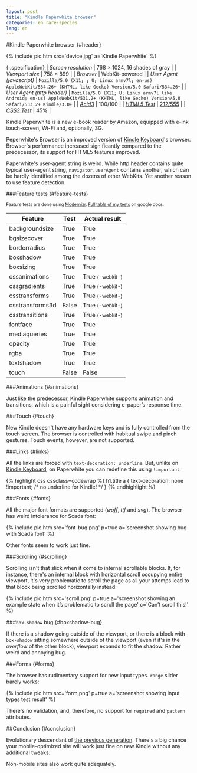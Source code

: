```yaml
---
layout: post
title: "Kindle Paperwhite browser"
categories: en rare-species
lang: en
---
```


#Kindle Paperwhite browser {#header}

{% include pic.htm src='device.jpg' a='Kindle Paperwhite' %}

{:.specification}
| *Screen resolution* | 768 &times; 1024, 16 shades of gray |
| *Viewport size* | 758 &times; 899 |
| *Browser* | WebKit-powered |
| *User Agent (javascript)* | `Mozilla/5.0 (X11; ; U; Linux armv7l; en-us) AppleWebKit/534.26+ (KHTML, like Gecko) Version/5.0 Safari/534.26+` |
| *User Agent (http header)* | `Mozilla/5.0 (X11; U; Linux armv7l like Android; en-us) AppleWebKit/531.2+ (KHTML, like Gecko) Version/5.0 Safari/533.2+ Kindle/3.0+` |
| *[Acid3](http://acid3.acidtests.org/)* | 100/100 |
| *[HTML5 Test](http://html5test.com/)* | [212/555](http://html5test.com/s/9957252018bec558.html) |
| *[CSS3 Test](http://css3test.com/)* | 45% |

Kindle Paperwhite is a new e-book reader by Amazon, equipped with e-ink touch-screen, Wi-Fi and, optionally, 3G.

Peperwhite's Browser is an improved version of [Kindle Keyboard](/en/rare-species/kindle-keyboard/)'s browser. Browser's performance increased significantly compared to the predecessor, its support for HTML5 features improved.

Paperwhite's user-agent string is weird. While http header contains quite typical user-agent string, `navigator.userAgent` contains another, which can be hardly identified among the dozens of other WebKits. Yet another reason to use feature detection.

###Feature tests {#feature-tests}

<small>Feature tests are done using [Modernizr](//modernizr.com). [Full table of my tests](https://docs.google.com/spreadsheet/ccc?key=0AjA1cIs8C8MGdFdyQ0lMQnhMbHJEeVZpMW9XejhzU2c&usp=sharing#gid=0) on google docs.</small>

<div class="table-holder">
	<table>
		<thead>
			<tr>
				<th>Feature</th>
				<th>Test</th>
				<th>Actual result</th>
			</tr>
		</thead>
		<tbody>
			<tr>
				<td>backgroundsize</td>
				<td class="true">True</td>
				<td class="true">True</td>
			</tr>
			<tr>
				<td>bgsizecover</td>
				<td class="true">True</td>
				<td class="true">True</td>
			</tr>
			<tr>
				<td>borderradius</td>
				<td class="true">True</td>
				<td class="true">True</td>
			</tr>
			<tr>
				<td>boxshadow</td>
				<td class="true">True</td>
				<td class="true">True</td>
			</tr>
			<tr>
				<td>boxsizing </td>
				<td class="true">True</td>
				<td class="true">True</td>
			</tr>
			<tr>
				<td>cssanimations</td>
				<td class="true">True</td>
				<td class="true">True <small>(-webkit-)</small></td>
			</tr>
			<tr>
				<td>cssgradients</td>
				<td class="true">True</td>
				<td class="true">True <small>(-webkit-)</small></td>
			</tr>
			<tr>
				<td>csstransforms</td>
				<td class="true">True</td>
				<td class="true">True <small>(-webkit-)</small></td>
			</tr>
			<tr>
				<td>csstransforms3d</td>
				<td class="false">False</td>
				<td class="true">True <small>(-webkit-)</small></td>
			</tr>
			<tr>
				<td>csstransitions</td>
				<td class="true">True</td>
				<td class="true">True <small>(-webkit-)</small></td>
			</tr>
			<tr>
				<td>fontface</td>
				<td class="true">True</td>
				<td class="true">True</td>
			</tr>
			<tr>
				<td>mediaqueries</td>
				<td class="true">True</td>
				<td class="true">True</td>
			</tr>
			<tr>
				<td>opacity</td>
				<td class="true">True</td>
				<td class="true">True</td>
			</tr>
			<tr>
				<td>rgba</td>
				<td class="true">True</td>
				<td class="true">True</td>
			</tr>
			<tr>
				<td>textshadow</td>
				<td class="true">True</td>
				<td class="true">True</td>
			</tr>
			<tr>
				<td>touch</td>
				<td class="false">False</td>
				<td class="false">False</td>
			</tr>
		</tbody>
	</table>
</div>

###Animations {#animations}

Just like the [predecessor](/en/rare-species/kindle-keyboard/), Kindle Paperwhite supports animation and transitions, which is a painful sight considering e-paper’s response time. 

###Touch {#touch}

New Kindle doesn't have any hardware keys and is fully controlled from the touch screen. The browser is controlled with habitual swipe and pinch gestures. Touch events, however, are not supported.

###Links {#links}

All the links are forced with `text-decoration: underline`. But, unlike on [Kindle Keyboard](/en/rare-species/kindle-keyboard/), on Paperwhite you can redefine this using `!important`:

{% highlight css cssclass=codewrap %}
h1.title a {
	text-decoration: none !important; /* no underline for Kindle! */
}
{% endhighlight %}

###Fonts {#fonts}

All the major font formats are supported (*woff*, *ttf* and *svg*). The browser has weird intolerance for Scada font:

{% include pic.htm src='font-bug.png' p=true a='screenshot showing bug with Scada font' %}

Other fonts seem to work just fine.

###Scrolling {#scrolling}

Scrolling isn't that slick when it come to internal scrollable blocks. If, for instance, there's an internal block with horizontal scroll occupying entire viewport, it's very problematic to scroll the page as all your attemps lead to that block being scrolled horizontally instead:

{% include pic.htm src='scroll.png' p=true a='screenshot showing an example state when it’s problematic to scroll the page' c='Can’t scroll this!' %}

###`box-shadow` bug {#boxshadow-bug}

If there is a shadow going outside of the viewport, or there is a block with `box-shadow` sitting somewhere outside of the viewport (even if it's in the *overflow* of the other block), viewport expands to fit the shadow. Rather weird and annoying bug.

###Forms {#forms}

The browser has rudimentary support for new input types. `range` slider barely works:

{% include pic.htm src='form.png' p=true a='screenshot showing input types test result' %}

There's no validation, and, therefore, no support for `required` and `pattern` attributes.

##Conclusion {#conclusion}

Evolutionary descendant of [the previous generation](/en/rare-species/kindle-keyboard/). There's a big chance your mobile-optimized site will work just fine on new Kindle without any additional tweaks. 

Non-mobile sites also work quite adequately.